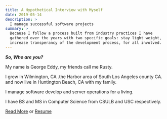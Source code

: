 ```yaml
---
title: A Hypothetical Interview with Myself
date: 2019-05-14
description: >
  I manage successful software projects
summary: >
  Because I follow a process built from industry practices I have
  gathered over the years with two specific goals: stay light weight,
  increase transperancy of the development process, for all involved.
---
```


***So, Who are you?***

My name is George Eddy, my friends call me Rusty.

I grew in Wilmington, CA .the Harbor area of South Los Angeles county
CA. and now live in Huntington Beach, CA with my family.

I manage software develop and server operations for a living. 

I have BS and MS in Computer Science from CSULB and USC respectively.

[Read More](/interview) or [Resume](/resume)

